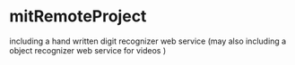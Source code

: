 # mitRemoteProject
including a hand written digit recognizer web service (may also including a object recognizer web service for videos )
